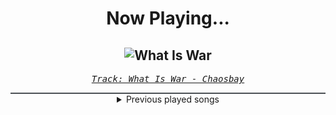 <div align="center"> 
<h1>Now Playing...</h1>

![What Is War](https://i.scdn.co/image/ab67616d00001e02db0d2a6552c571717d560ac5)
--
_<samp><a href="https://open.spotify.com/track/7cnKNSGPSUQatpic57soKz">Track: What Is War - Chaosbay</a></samp>_

<div style="border: 1px #4B5054 solid"></div>
<details>
  <summary>
    Previous played songs
  </summary>
  <table>
    <thead>
      <tr>
        <th>
          Artist
        </th>
        <th>
          Song
        </th>
        <th>
          Link
        </th>
      </tr>
    </thead>
    <tbody>
      <tr><td>Chaosbay</td><td>What Is War</td><td><a href="https://open.spotify.com/track/7cnKNSGPSUQatpic57soKz">https://open.spotify.com/track/7cnKNSGPSUQatpic57soKz</a></td></tr><tr><td>LEVELS</td><td>PULSE</td><td><a href="https://open.spotify.com/track/5vCM9Qp6iLSORqHXihDx4P">https://open.spotify.com/track/5vCM9Qp6iLSORqHXihDx4P</a></td></tr><tr><td>Chaosbay</td><td>Catch-22</td><td><a href="https://open.spotify.com/track/1cSZ0Khow6IzW4fHulHpnr">https://open.spotify.com/track/1cSZ0Khow6IzW4fHulHpnr</a></td></tr><tr><td>ASHEN</td><td>Sacrifice</td><td><a href="https://open.spotify.com/track/6pJsavLAr71y4aL53PFGJo">https://open.spotify.com/track/6pJsavLAr71y4aL53PFGJo</a></td></tr><tr><td>Defocus</td><td>let the bond be my grave</td><td><a href="https://open.spotify.com/track/6DfgnvxPLeDbL6Z5YtGV5S">https://open.spotify.com/track/6DfgnvxPLeDbL6Z5YtGV5S</a></td></tr><tr><td>Chaosbay</td><td>THE WAY TO HELL</td><td><a href="https://open.spotify.com/track/4Iw9bevTVZ1crmcjmvVqOo">https://open.spotify.com/track/4Iw9bevTVZ1crmcjmvVqOo</a></td></tr><tr><td>Prospective</td><td>Disconnected</td><td><a href="https://open.spotify.com/track/0lh7rfTcCruyIpcx229KuL">https://open.spotify.com/track/0lh7rfTcCruyIpcx229KuL</a></td></tr><tr><td>Doomcrusher</td><td>Breakout</td><td><a href="https://open.spotify.com/track/24Dint1hRniML6kahqCO0n">https://open.spotify.com/track/24Dint1hRniML6kahqCO0n</a></td></tr><tr><td>alt.</td><td>BACK TO EARTH</td><td><a href="https://open.spotify.com/track/0gngFRD6cyy1s759LzsTFk">https://open.spotify.com/track/0gngFRD6cyy1s759LzsTFk</a></td></tr><tr><td>Afterglow</td><td>Petrified</td><td><a href="https://open.spotify.com/track/0bYhU9OyvvYBNkfKEJA2ho">https://open.spotify.com/track/0bYhU9OyvvYBNkfKEJA2ho</a></td></tr><tr><td>ASHEN</td><td>Chimera</td><td><a href="https://open.spotify.com/track/4C6gBgv63tU0ItCSRRwTRm">https://open.spotify.com/track/4C6gBgv63tU0ItCSRRwTRm</a></td></tr><tr><td>Resolve</td><td>Ignite</td><td><a href="https://open.spotify.com/track/7xtrNEYYWcRyMy7fKDppyP">https://open.spotify.com/track/7xtrNEYYWcRyMy7fKDppyP</a></td></tr><tr><td>Memphis May Fire</td><td>Paralyzed</td><td><a href="https://open.spotify.com/track/73EIurQGydymTCrHuxYt3q">https://open.spotify.com/track/73EIurQGydymTCrHuxYt3q</a></td></tr><tr><td>Memphis May Fire</td><td>Paralyzed</td><td><a href="https://open.spotify.com/track/73EIurQGydymTCrHuxYt3q">https://open.spotify.com/track/73EIurQGydymTCrHuxYt3q</a></td></tr><tr><td>Memphis May Fire</td><td>Paralyzed</td><td><a href="https://open.spotify.com/track/73EIurQGydymTCrHuxYt3q">https://open.spotify.com/track/73EIurQGydymTCrHuxYt3q</a></td></tr><tr><td>Memphis May Fire</td><td>Paralyzed</td><td><a href="https://open.spotify.com/track/73EIurQGydymTCrHuxYt3q">https://open.spotify.com/track/73EIurQGydymTCrHuxYt3q</a></td></tr><tr><td>Memphis May Fire</td><td>Paralyzed</td><td><a href="https://open.spotify.com/track/73EIurQGydymTCrHuxYt3q">https://open.spotify.com/track/73EIurQGydymTCrHuxYt3q</a></td></tr><tr><td>Memphis May Fire</td><td>Paralyzed</td><td><a href="https://open.spotify.com/track/73EIurQGydymTCrHuxYt3q">https://open.spotify.com/track/73EIurQGydymTCrHuxYt3q</a></td></tr><tr><td>Memphis May Fire</td><td>Paralyzed</td><td><a href="https://open.spotify.com/track/73EIurQGydymTCrHuxYt3q">https://open.spotify.com/track/73EIurQGydymTCrHuxYt3q</a></td></tr><tr><td>Memphis May Fire</td><td>Paralyzed</td><td><a href="https://open.spotify.com/track/73EIurQGydymTCrHuxYt3q">https://open.spotify.com/track/73EIurQGydymTCrHuxYt3q</a></td></tr>
    </tbody>
  </table>
</details>

</div>
